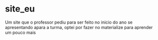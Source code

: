 # site_eu
Um site que o professor pediu para ser feito no inicio do ano se apresentando apara a turma, optei por fazer no materialize para aprender um pouco mais
